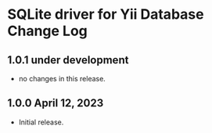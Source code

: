 # SQLite driver for Yii Database Change Log

## 1.0.1 under development

- no changes in this release.

## 1.0.0 April 12, 2023

- Initial release.